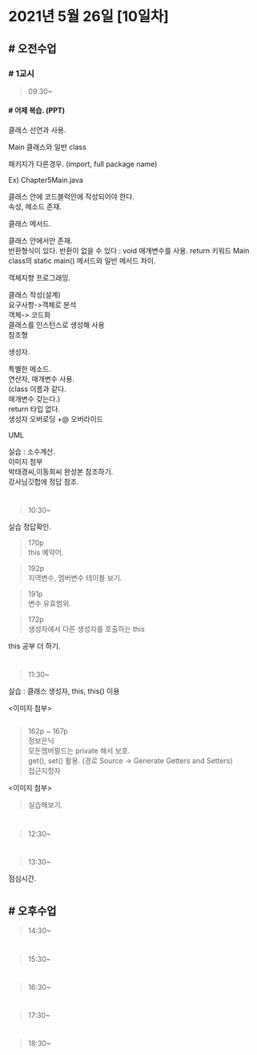 # 2021년 5월 26일 [10일차]

## # 오전수업

### # 1교시 

> 09:30~

#### # 어제 복습. (PPT)

클래스 선언과 사용.  

Main 클래스와 일반 class

패키지가 다른경우. (import, full package name)

Ex) Chapter5Main.java  

클래스 안에 코드블럭안에 작성되어야 한다.  
속성, 메소드 존재.


클래스 메서드.

클래스 안에서만 존재.  
반환형식이 있다.
반환이 없을 수 있다 : void
매개변수를 사용.
return 키워드
Main class의 static main() 메서드와 일반 메서드 차이.


객체지향 프로그래밍.

클래스 작성(설계)  
요구사항->객체로 분석  
객체-> 코드화  
클래스를 인스턴스로 생성해 사용  
참조형  


생성자.  

특별한 메소드.  
연산자, 매개변수 사용.  
(class 이름과 같다.  
매개변수 갖는다.)  
return 타입 없다.  
생성자 오버로딩  +@ 오버라이드  

UML  

 
실습 : 소수계산.   
이미지 첨부  
박태경씨,이동희씨 완성본 참조하기.    
강사님깃헙에 정답 참조.  

#

> 10:30~

실습 정답확인.  


> 170p   
> this 예약어.   


> 192p  
> 지역변수, 멤버변수 테이블 보기.

> 191p  
> 변수 유효범위.

> 172p  
> 생성자에서 다른 생성자를 호출하는 this  

this 공부 더 하기.  


#

> 11:30~


실습 : 클래스 생성자, this, this() 이용

<이미지 첨부>

```java

```


> 162p ~ 167p  
> 정보은닉  
> 모든멤버필드는 private 해서 보호.  
> get(), set() 활용.  (경로 Source -> Generate Getters and Setters)  
> 접근지정자  

<이미지 첨부>

> 실습해보기.  









#

> 12:30~








#

> 13:30~

점심시간.

#

## # 오후수업

> 14:30~










#

> 15:30~





#

> 16:30~





#

> 17:30~





#

> 18:30~

